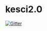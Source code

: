 # kesci2.0

[![Gitter](https://badges.gitter.im/jsl9208/kesci2.0.svg)](https://gitter.im/jsl9208/kesci2.0?utm_source=badge&utm_medium=badge&utm_campaign=pr-badge&utm_content=badge)